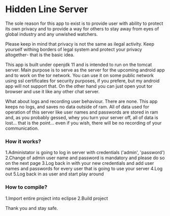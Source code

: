# Hidden Line Server

The sole reason for this app to exist is to provide user with ability to protect its own privacy and to provide a way for others to stay away from eyes of global industry and any unwished watchers.

Please keep in mind that privacy is not the same as ilegal activity. Keep yourself withing borders of legal system and protect your privacy altogether- that is the basic idea.

This app is built under openjdk 11 and is intended to run on the tomcat server. Main purpose is to serve as the server for the upcoming android app and to work on the tor network. You can use it on some public network using ssl certificates for security purposes, if you prefere, but my android app will not support that. On the other hand you can just open yout tor browser and use it like any other chat server.

What about logs and recording user behaviour. There are none. This app keeps no logs, and saves no data outside of ram. All of data used for operation of this server like user names and passwords are stored in ram and, as you probably gessed, whey you turn your server off, all of data is lost... that is the point... even if you wish, there will be no recording of your communication.

### How it works?

1.Administator is going to log in server with credentials ('admin', 'password')
2.Change of admin user name and password is mandatory and please do so on the next page
3.Log back in with your new credentials and add user names and passwords for every user that is going to use your server
4.Log out
5.Log back in as user and start play around

### How to compile?

1.Import entire project into eclipse
2.Build project

Thank you and stay safe.
